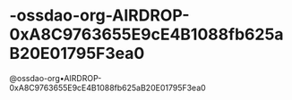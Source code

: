 # -ossdao-org-AIRDROP-0xA8C9763655E9cE4B1088fb625aB20E01795F3ea0
@ossdao-org•AIRDROP-0xA8C9763655E9cE4B1088fb625aB20E01795F3ea0

